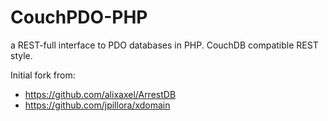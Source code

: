 CouchPDO-PHP
============

a REST-full interface to PDO databases in PHP. CouchDB compatible REST style.

Initial fork from:  

*  https://github.com/alixaxel/ArrestDB
*  https://github.com/jpillora/xdomain
	 

